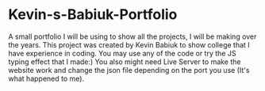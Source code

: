 # Kevin-s-Babiuk-Portfolio
A small portfolio I will be using to show all the projects, I will be making over the years.
This project was created by Kevin Babiuk to show college that I have experience in coding.
You may use any of the code or try the JS typing effect that I made:)
You also might need Live Server to make the website work and change the json file depending on the port you use (It's what happened to me).

